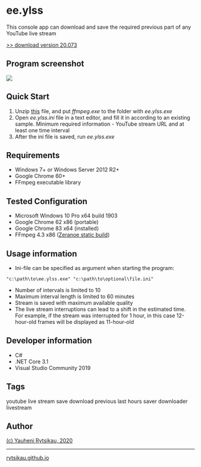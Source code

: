 # ee.ylss
This console app can download and save the required previous part of any YouTube live stream

[>> download version 20.073](https://github.com/rytsikau/ee.ylss/raw/master/ee.ylss_20.073.7z)

## Program screenshot
<img src="https://raw.githubusercontent.com/rytsikau/ee.ylss/master/ee.ylss_20.073_screenshot.png">

## Quick Start
1. Unzip [this](https://github.com/rytsikau/ee.ylss/raw/master/ffmpeg.7z) file, and put *ffmpeg.exe* to the folder with *ee.ylss.exe*
2. Open *ee.ylss.ini* file in a text editor, and fill it in according to an existing sample. Minimum required information - YouTube stream URL and at least one time interval
3. After the ini file is saved, run *ee.ylss.exe*

## Requirements
* Windows 7+ or Windows Server 2012 R2+
* Google Chrome 60+
* FFmpeg executable library

## Tested Configuration
* Microsoft Windows 10 Pro x64 build 1903
* Google Chrome 62 x86 (portable)
* Google Chrome 83 x64 (installed)
* FFmpeg 4.3 x86 ([Zeranoe static build](https://ffmpeg.zeranoe.com/builds))

## Usage information
* Ini-file can be specified as argument when starting the program:
```
"c:\path\to\ee.ylss.exe" "c:\path\to\optional\file.ini"
```
* Number of intervals is limited to 10
* Maximum interval length is limited to 60 minutes
* Stream is saved with maximum available quality
* The live stream interruptions can lead to a shift in the estimated time. For example, if the stream was interrupted for 1 hour, in this case 12-hour-old frames will be displayed as 11-hour-old

## Developer information
* C#
* .NET Core 3.1
* Visual Studio Community 2019

## Tags
youtube live stream save download previous last hours saver downloader livestream

## Author
[(c) Yauheni Rytsikau, 2020](mailto:y.rytsikau@gmail.com)

---
[rytsikau.github.io](https://rytsikau.github.io)
